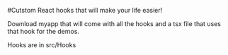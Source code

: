 #Cutstom React hooks that will make your life easier!

Download myapp that will come with all the hooks and a tsx file that uses that hook for the demos.

Hooks are in src/Hooks
